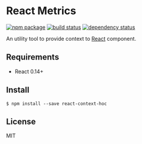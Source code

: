 # React Metrics
[![npm package](https://img.shields.io/npm/v/react-context-hoc.svg?style=flat-square)](https://www.npmjs.org/package/react-context-hoc)
[![build status](https://img.shields.io/travis/nfl/react-context-hoc/master.svg?style=flat-square)](https://travis-ci.org/nfl/react-context-hoc)
[![dependency status](https://img.shields.io/david/nfl/react-context-hoc.svg?style=flat-square)](https://david-dm.org/nfl/react-context-hoc)

An utility tool to provide context to [React](https://github.com/facebook/react) component.

## Requirements

* React 0.14+

## Install

```
$ npm install --save react-context-hoc
```

## License

MIT
